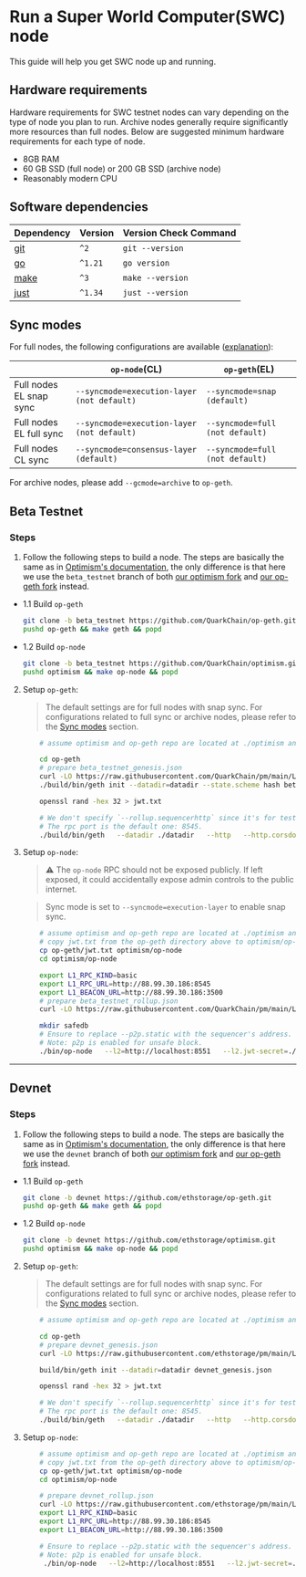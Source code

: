 # Run a Super World Computer(SWC) node

This guide will help you get SWC node up and running.

## Hardware requirements

Hardware requirements for SWC testnet nodes can vary depending on the type of node you plan to run. Archive nodes generally require significantly more resources than full nodes. Below are suggested minimum hardware requirements for each type of node.

- 8GB RAM
- 60 GB SSD (full node) or 200 GB SSD (archive node)
- Reasonably modern CPU

## Software dependencies

| Dependency                                        | Version | Version Check Command |
| ------------------------------------------------- | ------- | --------------------- |
| [git](https://git-scm.com/)                       | `^2`    | `git --version`       |
| [go](https://go.dev/)                             | `^1.21` | `go version`          |
| [make](https://linux.die.net/man/1/make)          | `^3`    | `make --version`      |
| [just](https://just.systems/man/en/packages.html) | `^1.34` | `just --version`      |

## Sync modes

For full nodes, the following configurations are available ([explanation](https://docs.optimism.io/operators/node-operators/management/snap-sync#enable-snap-sync-for-your-node)):

|                         | `op-node`(CL)                              | `op-geth`(EL)                   |
| ----------------------- | ------------------------------------------ | ------------------------------- |
| Full nodes EL snap sync | `--syncmode=execution-layer (not default)` | `--syncmode=snap (default)`     |
| Full nodes EL full sync | `--syncmode=execution-layer (not default)` | `--syncmode=full (not default)` |
| Full nodes CL sync      | `--syncmode=consensus-layer (default)`     | `--syncmode=full (not default)` |

For archive nodes, please add `--gcmode=archive` to `op-geth`.


## Beta Testnet

### Steps

1. Follow the following steps to build a node. The steps are basically the same as in [Optimism's documentation](https://docs.optimism.io/builders/node-operators/tutorials/node-from-source), the only difference is that here we use the `beta_testnet` branch of both [our optimism fork](https://github.com/ethstorage/optimism/tree/beta_testnet) and [our op-geth fork](https://github.com/ethstorage/op-geth/tree/beta_testnet) instead.

- 1.1 Build `op-geth`
    ```bash
    git clone -b beta_testnet https://github.com/QuarkChain/op-geth.git
    pushd op-geth && make geth && popd
    ```
- 1.2 Build `op-node`
    ```bash
    git clone -b beta_testnet https://github.com/QuarkChain/optimism.git
    pushd optimism && make op-node && popd
    ```

2. Setup `op-geth`:

    > The default settings are for full nodes with snap sync. For configurations related to full sync or archive nodes, please refer to the [Sync modes](#sync-modes) section.

    ```bash
        # assume optimism and op-geth repo are located at ./optimism and ./op-geth

        cd op-geth
        # prepare beta_testnet_genesis.json
        curl -LO https://raw.githubusercontent.com/QuarkChain/pm/main/L2/assets/beta_testnet_genesis.json
        ./build/bin/geth init --datadir=datadir --state.scheme hash beta_testnet_genesis.json

        openssl rand -hex 32 > jwt.txt

        # We don't specify `--rollup.sequencerhttp` since it's for testing blob archiver only.
        # The rpc port is the default one: 8545.
        ./build/bin/geth   --datadir ./datadir   --http   --http.corsdomain="*"   --http.vhosts="*"   --http.addr=0.0.0.0   --http.api=web3,debug,eth,txpool,net,engine   --ws   --ws.addr=0.0.0.0   --ws.port=8546   --ws.origins="*"   --ws.api=debug,eth,txpool,net,engine  --networkid=3335   --authrpc.vhosts="*"   --authrpc.addr=0.0.0.0   --authrpc.port=8551   --authrpc.jwtsecret=./jwt.txt   --rollup.disabletxpoolgossip=true
    ```

3. Setup `op-node`:

    > ⚠️ The `op-node` RPC should not be exposed publicly. If left exposed, it could accidentally expose admin controls to the public internet. 

    > Sync mode is set to `--syncmode=execution-layer` to enable snap sync.

    ```bash
        # assume optimism and op-geth repo are located at ./optimism and ./op-geth
        # copy jwt.txt from the op-geth directory above to optimism/op-node
        cp op-geth/jwt.txt optimism/op-node 
        cd optimism/op-node

        export L1_RPC_KIND=basic
        export L1_RPC_URL=http://88.99.30.186:8545
        export L1_BEACON_URL=http://88.99.30.186:3500
        # prepare beta_testnet_rollup.json
        curl -LO https://raw.githubusercontent.com/QuarkChain/pm/main/L2/assets/beta_testnet_rollup.json

        mkdir safedb
        # Ensure to replace --p2p.static with the sequencer's address.
        # Note: p2p is enabled for unsafe block.
        ./bin/op-node   --l2=http://localhost:8551   --l2.jwt-secret=./jwt.txt   --verifier.l1-confs=4   --rollup.config=./beta_testnet_rollup.json  --rpc.port=8547   --p2p.static=/ip4/5.9.87.214/tcp/9003/p2p/16Uiu2HAm2w9ZsnP58zzGpPXGuCH8j6w9ecwA3uwXhkXxJniJEbUX --p2p.listen.ip=0.0.0.0 --p2p.listen.tcp=9003 --p2p.listen.udp=9003  --p2p.no-discovery --p2p.sync.onlyreqtostatic --rpc.enable-admin   --l1=$L1_RPC_URL   --l1.rpckind=$L1_RPC_KIND --l1.beacon=$L1_BEACON_URL --l1.beacon-archiver=http://65.108.236.27:9645 --safedb.path=safedb --syncmode=execution-layer
    ```

---

## Devnet

### Steps

1. Follow the following steps to build a node. The steps are basically the same as in [Optimism's documentation](https://docs.optimism.io/builders/node-operators/tutorials/node-from-source), the only difference is that here we use the `devnet` branch of both [our optimism fork](https://github.com/ethstorage/optimism/tree/devnet) and [our op-geth fork](https://github.com/ethstorage/op-geth/tree/devnet) instead.

- 1.1 Build `op-geth`
    ```bash
    git clone -b devnet https://github.com/ethstorage/op-geth.git
    pushd op-geth && make geth && popd
    ```
- 1.2 Build `op-node`
    ```bash
    git clone -b devnet https://github.com/ethstorage/optimism.git
    pushd optimism && make op-node && popd
    ```

2. Setup `op-geth`:

    > The default settings are for full nodes with snap sync. For configurations related to full sync or archive nodes, please refer to the [Sync modes](#sync-modes) section.

    ```bash
        # assume optimism and op-geth repo are located at ./optimism and ./op-geth

        cd op-geth
        # prepare devnet_genesis.json
        curl -LO https://raw.githubusercontent.com/ethstorage/pm/main/L2/assets/devnet_genesis.json

        build/bin/geth init --datadir=datadir devnet_genesis.json

        openssl rand -hex 32 > jwt.txt

        # We don't specify `--rollup.sequencerhttp` since it's for testing blob archiver only.
        # The rpc port is the default one: 8545.
        ./build/bin/geth   --datadir ./datadir   --http   --http.corsdomain="*"   --http.vhosts="*"   --http.addr=0.0.0.0   --http.api=web3,debug,eth,txpool,net,engine   --ws   --ws.addr=0.0.0.0   --ws.port=8546   --ws.origins="*"   --ws.api=debug,eth,txpool,net,engine  --networkid=42069   --authrpc.vhosts="*"   --authrpc.addr=0.0.0.0   --authrpc.port=8551   --authrpc.jwtsecret=./jwt.txt   --rollup.disabletxpoolgossip=true --enablel2blob
    ```
 
 3. Setup `op-node`:
    ```bash
        # assume optimism and op-geth repo are located at ./optimism and ./op-geth
        # copy jwt.txt from the op-geth directory above to optimism/op-node
        cp op-geth/jwt.txt optimism/op-node
        cd optimism/op-node

        # prepare devnet_rollup.json
        curl -LO https://raw.githubusercontent.com/ethstorage/pm/main/L2/assets/devnet_rollup.json
        export L1_RPC_KIND=basic
        export L1_RPC_URL=http://88.99.30.186:8545
        export L1_BEACON_URL=http://88.99.30.186:3500

        # Ensure to replace --p2p.static with the sequencer's address.
        # Note: p2p is enabled for unsafe block.
         ./bin/op-node   --l2=http://localhost:8551   --l2.jwt-secret=./jwt.txt   --verifier.l1-confs=4   --rollup.config=./devnet_rollup.json  --rpc.port=8547   --p2p.static=/ip4/65.109.20.29/tcp/9003/p2p/16Uiu2HAmP3KorAMS1DC5SdDEcNGwhMFKuoyvZzBSWXdqysZgrxQ7 --p2p.listen.ip=0.0.0.0 --p2p.listen.tcp=9003 --p2p.listen.udp=9003  --p2p.no-discovery --p2p.sync.onlyreqtostatic --rpc.enable-admin   --l1=$L1_RPC_URL   --l1.rpckind=$L1_RPC_KIND --l1.beacon=$L1_BEACON_URL --l1.beacon-archiver=http://65.108.236.27:9645 --syncmode=execution-layer
    ```
 